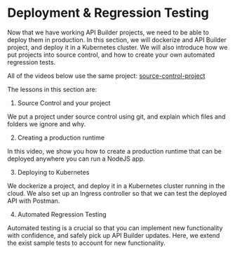 # Deployment & Regression Testing

Now that we have working API Builder projects, we need to be able to deploy them in production. In this section, we will dockerize and API Builder project, and deploy it in a Kubernetes cluster. We will also introduce how we put projects into source control, and how to create your own automated regression tests.

All of the videos below use the same project: [source-control-project](https://github.com/Axway-API-Builder-Ext/Axway-University/tree/main/section-4)

The lessons in this section are:

1. Source Control and your project

We put a project under source control using git, and explain which files and folders we ignore and why.

2. Creating a production runtime

In this video, we show you how to create a production runtime that can be deployed anywhere you can run a NodeJS app.

3. Deploying to Kubernetes

We dockerize a project, and deploy it in a Kubernetes cluster running in the cloud. We also set up an Ingress controller so that we can test the deployed API with Postman.

4. Automated Regression Testing

Automated testing is a crucial so that you can implement new functionality with confidence, and safely pick up API Builder updates. Here, we extend the exist sample tests to account for new functionality.
